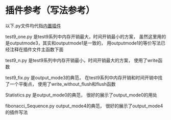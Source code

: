 插件参考（写法参考）
======================

以下.py文件均代指[内置插件](https://github.com/HowieHz/hpyculator/tree/main/Plugin)

test9_one.py
    是test9系列中内存开销最大，时间开销最小的方案，
    虽然这里用的是outputmode3，其实和outputmode1是一致的，
    用outputmode1的等价写法已经注释在插件文件主函数下面

test9_n.py
    是test9系列中内存开销最小，时间开销最大的方案，
    使用了write函数

test9_fix.py
    是output_mode3的典范，
    在test9系列中内存开销和时间开销中找了一个平衡点，
    使用了write_without_flush和flush函数

Statistics.py
    是output_mode0的典范，
    很好的展示了output_mode0的用处

fibonacci_Sequence.py
    output_mode4的典范，
    很好的展示了output_mode4的插件写法

